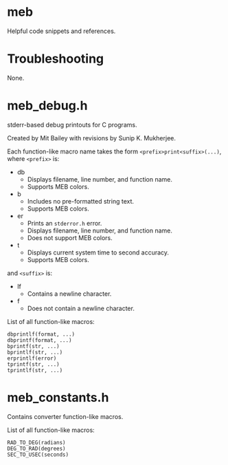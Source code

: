 # meb
Helpful code snippets and references.

# Troubleshooting
None.

# meb_debug.h
stderr-based debug printouts for C programs.
  
    
Created by Mit Bailey with revisions by Sunip K. Mukherjee.

Each function-like macro name takes the form
`<prefix>print<suffix>(...)`, where `<prefix>` is:
 - db
   - Displays filename, line number, and function name.
   - Supports MEB colors.
 - b
   - Includes no pre-formatted string text.
   - Supports MEB colors.
 - er
   - Prints an `stderror.h` error.
   - Displays filename, line number, and function name.
   - Does not support MEB colors.
 - t
   - Displays current system time to second accuracy.
   - Supports MEB colors.

 and `<suffix>` is:
 - lf
   - Contains a newline character.
 - f
   - Does not contain a newline character.

List of all function-like macros:
```
dbprintlf(format, ...)
dbprintf(format, ...)
bprintf(str, ...)
bprintlf(str, ...)
erprintlf(error)
tprintf(str, ...)
tprintlf(str, ...)
```

# meb_constants.h
Contains converter function-like macros.

List of all function-like macros:
```
RAD_TO_DEG(radians)
DEG_TO_RAD(degrees)
SEC_TO_USEC(seconds)
```
